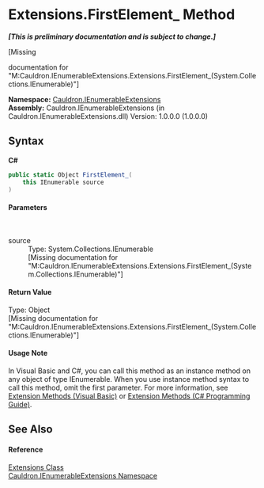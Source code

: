 # Extensions.FirstElement_ Method 
 _**\[This is preliminary documentation and is subject to change.\]**_

\[Missing <summary> documentation for "M:Cauldron.IEnumerableExtensions.Extensions.FirstElement_(System.Collections.IEnumerable)"\]

**Namespace:**&nbsp;<a href="N_Cauldron_IEnumerableExtensions">Cauldron.IEnumerableExtensions</a><br />**Assembly:**&nbsp;Cauldron.IEnumerableExtensions (in Cauldron.IEnumerableExtensions.dll) Version: 1.0.0.0 (1.0.0.0)

## Syntax

**C#**<br />
``` C#
public static Object FirstElement_(
	this IEnumerable source
)
```


#### Parameters
&nbsp;<dl><dt>source</dt><dd>Type: System.Collections.IEnumerable<br />\[Missing <param name="source"/> documentation for "M:Cauldron.IEnumerableExtensions.Extensions.FirstElement_(System.Collections.IEnumerable)"\]</dd></dl>

#### Return Value
Type: Object<br />\[Missing <returns> documentation for "M:Cauldron.IEnumerableExtensions.Extensions.FirstElement_(System.Collections.IEnumerable)"\]

#### Usage Note
In Visual Basic and C#, you can call this method as an instance method on any object of type IEnumerable. When you use instance method syntax to call this method, omit the first parameter. For more information, see <a href="http://msdn.microsoft.com/en-us/library/bb384936.aspx">Extension Methods (Visual Basic)</a> or <a href="http://msdn.microsoft.com/en-us/library/bb383977.aspx">Extension Methods (C# Programming Guide)</a>.

## See Also


#### Reference
<a href="T_Cauldron_IEnumerableExtensions_Extensions">Extensions Class</a><br /><a href="N_Cauldron_IEnumerableExtensions">Cauldron.IEnumerableExtensions Namespace</a><br />